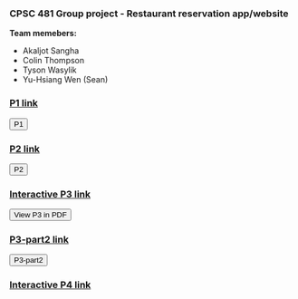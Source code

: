 ### CPSC 481 Group project - Restaurant reservation app/website
**Team memebers:**
* Akaljot Sangha
* Colin Thompson
* Tyson Wasylik
* Yu-Hsiang Wen (Sean)

<script>
  function pdf_click(id) {
    pdf = document.getElementById(id)
    if (pdf.style.display == "none")
      pdf.style.display = "block"
    else
      pdf.style.display = "none"
  }
</script>

### [P1 link](https://seavanas.github.io/CPSC481/team-acts__project_a1.pdf)
<button onclick="pdf_click('p1_pdf')">P1</button>
<embed id='p1_pdf' src='https://seavanas.github.io/CPSC481/team-acts__project_a1.pdf' width='100%' height='700px' style='display:none'>
<br>
### [P2 link](https://seavanas.github.io/CPSC481/p2.pdf)
<button onclick="pdf_click('p2_pdf')">P2</button>
<embed id='p2_pdf' src='https://seavanas.github.io/CPSC481/p2.pdf' type='application/pdf' width='100%' height='700px' style='display:none'>
<br>
### [Interactive P3 link](https://xd.adobe.com/view/50dac97f-0b7b-4b48-6e83-850e25e67140-26eb/?fullscreen&hints=off)
<button onclick="pdf_click('p3_pdf')">View P3 in PDF</button>
<embed id='p3_pdf' src='https://seavanas.github.io/CPSC481/p3.pdf' type='application/pdf' width='100%' height='700px' style='display:none'>

### [P3-part2 link](https://seavanas.github.io/CPSC481/P3-part2.pdf)
<button onclick="pdf_click('p3_part2_pdf')">P3-part2</button>
<embed id='p3_part2_pdf' src='https://seavanas.github.io/CPSC481/P3-part2.pdf' type='application/pdf' width='100%' height='700px' style='display:none'>
<br>
### [Interactive P4 link](https://xd.adobe.com/view/9fbd54c7-72fe-4eba-4fe4-b1fde3dc0dec-e98c/)
